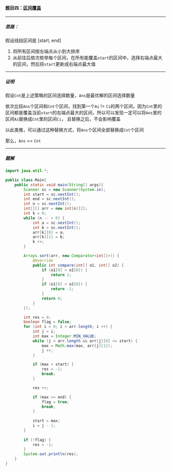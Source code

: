 #### 题目四：<a href="[907. 区间覆盖 - AcWing题库](https://www.acwing.com/problem/content/909/)">区间覆盖</a>

-------------

##### 思路：

假设线段区间是 [start, end]

1. 将所有区间按左端点从小到大排序
2. 从前往后依次枚举每个区间，在所有能覆盖`start`的区间中，选择右端点最大的区间，然后将`start`更新成右端点最大值

---------------------------

##### 证明

假设`Cnt`是上述策略的区间选择数量，`Ans`是最优解的区间选择数量

依次比较`Ans`个区间和`Cnt`个区间，找到第一个`Ai` != `Ci`的两个区间，因为`Cnt`里的区间都是覆盖当前`start`的右端点最大的区间，所以可以发现一定可以将`Ans`里的区间`Ai`替换成`Cnt`里的区间`Ci`， 且替换之后，不会影响覆盖

以此类推，可以通过这种替换方式，将`Ans`个区间全部替换成`Cnt`个区间

那么，`Ans` == `Cnt`

------------

##### 题解

```java
import java.util.*;

public class Main{
    public static void main(String[] args){
        Scanner sc = new Scanner(System.in);
        int start = sc.nextInt();
        int end = sc.nextInt();
        int n = sc.nextInt();
        int[][] arr = new int[n][2];
        int k = 0;
        while (n -- > 0) {
            int a = sc.nextInt();
            int b = sc.nextInt();
            arr[k][0] = a;
            arr[k][1] = b;
            k ++;
        }

        Arrays.sort(arr, new Comparator<int[]>() {
            @Override
            public int compare(int[] o1, int[] o2) {
                if (o1[0] > o2[0]) {
                    return 1;
                }
                if (o1[0] < o2[0]) {
                    return -1;
                }
                return 0;
            }
        });

        int res = 0;
        boolean flag = false;
        for (int i = 0; i < arr.length; i ++) {
            int j = i;
            int max = Integer.MIN_VALUE;
            while (j < arr.length && arr[j][0] <= start) {
                max = Math.max(max, arr[j][1]);
                j ++;
            }

            if (max < start) {
                res = -1;
                break;
            }

            res ++;

            if (max >= end) {
                flag = true;
                break;
            }
            
            start = max;
            i = j - 1;
        }
        
        if (!flag) {
            res = -1;
        }
        System.out.println(res);
    }
}
```

